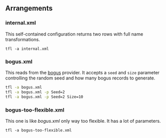 ﻿## Arrangements

### internal.xml

This self-contained configuration returns two rows with full name transformations.

`tfl -a internal.xml`

### bogus.xml

This reads from the [bogus](https://github.com/dalenewman/Transformalize.Provider.Bogus) provider.  It accepts a `seed` and `size` parameter controlling 
the random seed and how many bogus records to generate.

```bash
tfl -a bogus.xml
tfl -a bogus.xml -p Seed=2
tfl -a bogus.xml -p Seed=2 Size=10
```

### bogus-too-flexible.xml

This one is like *bogus.xml* only way too flexible.  It has a lot of parameters.

```
tfl -a bogus-too-flexible.xml
```